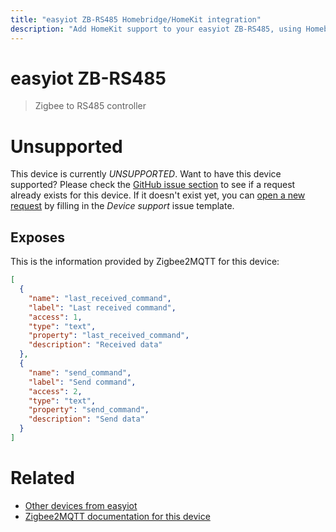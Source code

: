 ```yaml
---
title: "easyiot ZB-RS485 Homebridge/HomeKit integration"
description: "Add HomeKit support to your easyiot ZB-RS485, using Homebridge, Zigbee2MQTT and homebridge-z2m."
---
```

<!---
This file has been GENERATED using src/docgen/docgen.ts
DO NOT EDIT THIS FILE MANUALLY!
-->
# easyiot ZB-RS485
> Zigbee to RS485 controller


# Unsupported

This device is currently *UNSUPPORTED*.
Want to have this device supported? Please check the [GitHub issue section](https://github.com/itavero/homebridge-z2m/issues?q=ZB-RS485) to see if a request already exists for this device.
If it doesn't exist yet, you can [open a new request](https://github.com/itavero/homebridge-z2m/issues/new?assignees=&labels=enhancement&template=device_support.yml&title=%5BDevice%5D+easyiot%20ZB-RS485&model=easyiot%20ZB-RS485&exposes=%5B%0A%20%20%7B%0A%20%20%20%20%22name%22%3A%20%22last_received_command%22%2C%0A%20%20%20%20%22label%22%3A%20%22Last%20received%20command%22%2C%0A%20%20%20%20%22access%22%3A%201%2C%0A%20%20%20%20%22type%22%3A%20%22text%22%2C%0A%20%20%20%20%22property%22%3A%20%22last_received_command%22%2C%0A%20%20%20%20%22description%22%3A%20%22Received%20data%22%0A%20%20%7D%2C%0A%20%20%7B%0A%20%20%20%20%22name%22%3A%20%22send_command%22%2C%0A%20%20%20%20%22label%22%3A%20%22Send%20command%22%2C%0A%20%20%20%20%22access%22%3A%202%2C%0A%20%20%20%20%22type%22%3A%20%22text%22%2C%0A%20%20%20%20%22property%22%3A%20%22send_command%22%2C%0A%20%20%20%20%22description%22%3A%20%22Send%20data%22%0A%20%20%7D%0A%5D) by filling in the _Device support_ issue template.

## Exposes

This is the information provided by Zigbee2MQTT for this device:

```json
[
  {
    "name": "last_received_command",
    "label": "Last received command",
    "access": 1,
    "type": "text",
    "property": "last_received_command",
    "description": "Received data"
  },
  {
    "name": "send_command",
    "label": "Send command",
    "access": 2,
    "type": "text",
    "property": "send_command",
    "description": "Send data"
  }
]
```

# Related
* [Other devices from easyiot](../index.md#easyiot)
* [Zigbee2MQTT documentation for this device](https://www.zigbee2mqtt.io/devices/ZB-RS485.html)